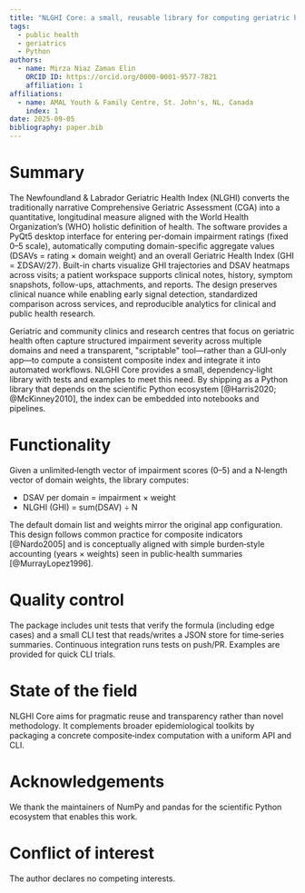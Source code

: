 ```yaml
---
title: "NLGHI Core: a small, reusable library for computing geriatric health index"
tags:
  - public health
  - geriatrics
  - Python
authors:
  - name: Mirza Niaz Zaman Elin
    ORCID ID: https://orcid.org/0000-0001-9577-7821
    affiliation: 1
affiliations:
  - name: AMAL Youth & Family Centre, St. John's, NL, Canada
    index: 1
date: 2025-09-05
bibliography: paper.bib
---
```


# Summary

The Newfoundland & Labrador Geriatric Health Index (NLGHI) converts the traditionally narrative Comprehensive Geriatric Assessment (CGA) into a quantitative, longitudinal measure aligned with the World Health Organization’s (WHO) holistic definition of health. The software provides a PyQt5 desktop interface for entering per-domain impairment ratings (fixed 0–5 scale), automatically computing domain-specific aggregate values (DSAVs = rating × domain weight) and an overall Geriatric Health Index (GHI = ΣDSAV/27). Built-in charts visualize GHI trajectories and DSAV heatmaps across visits; a patient workspace supports clinical notes, history, symptom snapshots, follow-ups, attachments, and reports. The design preserves clinical nuance while enabling early signal detection, standardized comparison across services, and reproducible analytics for clinical and public health research.

Geriatric and community clinics and research centres that focus on geriatric health often capture structured impairment severity across multiple domains and need a transparent, "scriptable" tool—rather than a GUI‑only app—to compute a consistent composite index and integrate it into automated workflows. NLGHI Core provides a small, dependency‑light library with tests and examples to meet this need. By shipping as a Python library that depends on the scientific Python ecosystem [@Harris2020; @McKinney2010], the index can be embedded into notebooks and pipelines.

# Functionality

Given a unlimited‑length vector of impairment scores (0–5) and a N‑length vector of domain weights, the library computes:

- DSAV per domain = impairment × weight
- NLGHI (GHI) = sum(DSAV) ÷ N

The default domain list and weights mirror the original app configuration. This design follows common practice for composite indicators [@Nardo2005] and is conceptually aligned with simple burden‑style accounting (years × weights) seen in public‑health summaries [@MurrayLopez1996].

# Quality control

The package includes unit tests that verify the formula (including edge cases) and a small CLI test that reads/writes a JSON store for time‑series summaries. Continuous integration runs tests on push/PR. Examples are provided for quick CLI trials.

# State of the field

NLGHI Core aims for pragmatic reuse and transparency rather than novel methodology. It complements broader epidemiological toolkits by packaging a concrete composite‑index computation with a uniform API and CLI.

# Acknowledgements

We thank the maintainers of NumPy and pandas for the scientific Python ecosystem that enables this work.

# Conflict of interest

The author declares no competing interests.

